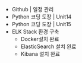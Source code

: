 - Github | 일정 관리
- Python 코딩 도장 | Unit14
- Python 코딩 도장 | Unit15
- ELK Stack 환경 구축
  - Docker설치 완료
  - ElasticSearch 설치 완료
  - Kibana 설치 완료 
